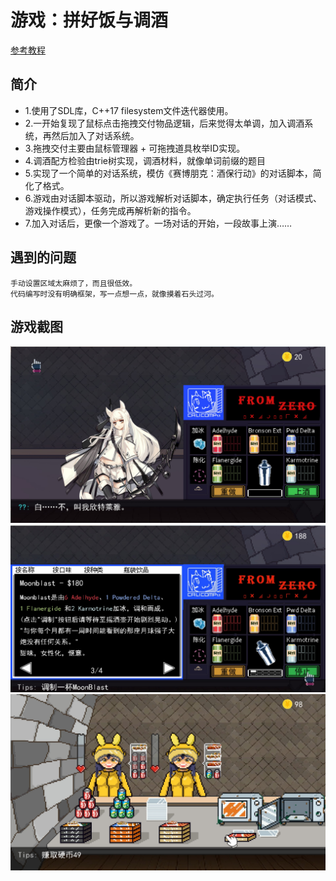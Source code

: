 # 游戏：拼好饭与调酒

[参考教程](https://www.bilibili.com/video/BV1wWCJY3EEJ/)

## 简介
- 1.使用了SDL库，C++17 filesystem文件迭代器使用。
- 2.一开始复现了鼠标点击拖拽交付物品逻辑，后来觉得太单调，加入调酒系统，再然后加入了对话系统。
- 3.拖拽交付主要由鼠标管理器 + 可拖拽道具枚举ID实现。
- 4.调酒配方检验由trie树实现，调酒材料，就像单词前缀的题目
- 5.实现了一个简单的对话系统，模仿《赛博朋克：酒保行动》的对话脚本，简化了格式。
- 6.游戏由对话脚本驱动，所以游戏解析对话脚本，确定执行任务（对话模式、游戏操作模式），任务完成再解析新的指令。
- 7.加入对话后，更像一个游戏了。一场对话的开始，一段故事上演……



## 遇到的问题
```
手动设置区域太麻烦了，而且很低效。
代码编写时没有明确框架，写一点想一点，就像摸着石头过河。
```

## 游戏截图
![游戏](showing/1.jpg)
![游戏](showing/2.jpg)
![游戏](showing/3.jpg)